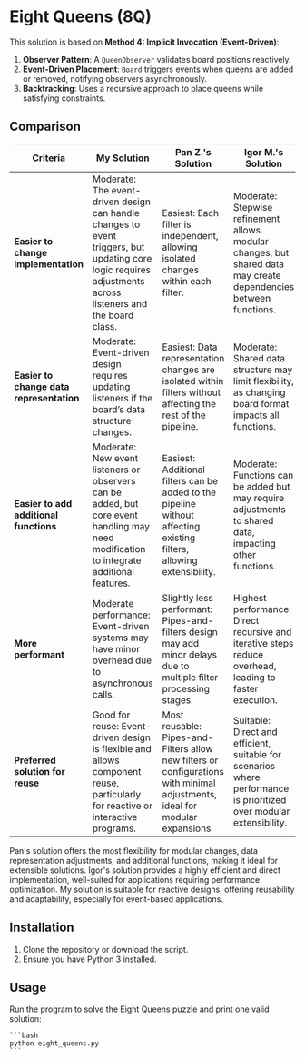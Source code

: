 # Eight Queens (8Q)

This solution is based on **Method 4: Implicit Invocation (Event-Driven)**:

1. **Observer Pattern**: A `QueenObserver` validates board positions reactively.
2. **Event-Driven Placement**: `Board` triggers events when queens are added or removed, notifying observers asynchronously.
3. **Backtracking**: Uses a recursive approach to place queens while satisfying constraints.

## Comparison

| Criteria                                     | My Solution               | Pan Z.'s Solution                     | Igor M.'s Solution |
|----------------------------------------------|----------------------------------------------------|----------------------------------------------------------|---------------------------------------------------------------------|
| **Easier to change implementation**       | Moderate: The event-driven design can handle changes to event triggers, but updating core logic requires adjustments across listeners and the board class. | Easiest: Each filter is independent, allowing isolated changes within each filter. | Moderate: Stepwise refinement allows modular changes, but shared data may create dependencies between functions. |
| **Easier to change data representation**  | Moderate: Event-driven design requires updating listeners if the board’s data structure changes. | Easiest: Data representation changes are isolated within filters without affecting the rest of the pipeline. | Moderate: Shared data structure may limit flexibility, as changing board format impacts all functions. |
| **Easier to add additional functions**    | Moderate: New event listeners or observers can be added, but core event handling may need modification to integrate additional features. | Easiest: Additional filters can be added to the pipeline without affecting existing filters, allowing extensibility. | Moderate: Functions can be added but may require adjustments to shared data, impacting other functions. |
| **More performant**                       | Moderate performance: Event-driven systems may have minor overhead due to asynchronous calls. | Slightly less performant: Pipes-and-filters design may add minor delays due to multiple filter processing stages. | Highest performance: Direct recursive and iterative steps reduce overhead, leading to faster execution. |
| **Preferred solution for reuse**          | Good for reuse: Event-driven design is flexible and allows component reuse, particularly for reactive or interactive programs. | Most reusable: Pipes-and-Filters allow new filters or configurations with minimal adjustments, ideal for modular expansions. | Suitable: Direct and efficient, suitable for scenarios where performance is prioritized over modular extensibility. |

Pan's solution offers the most flexibility for modular changes, data representation adjustments, and additional functions, making it ideal for extensible solutions. Igor's solution provides a highly efficient and direct implementation, well-suited for applications requiring performance optimization. My solution is suitable for reactive designs, offering reusability and adaptability, especially for event-based applications.

## Installation

1. Clone the repository or download the script.
2. Ensure you have Python 3 installed.

## Usage

Run the program to solve the Eight Queens puzzle and print one valid solution:

    ```bash
    python eight_queens.py
    ```
